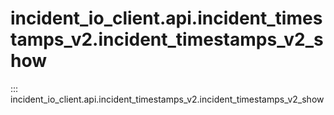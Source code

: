 # incident_io_client.api.incident_timestamps_v2.incident_timestamps_v2_show

::: incident_io_client.api.incident_timestamps_v2.incident_timestamps_v2_show